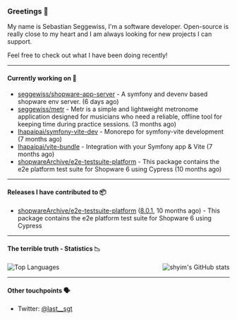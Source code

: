 ### Greetings 👋

My name is Sebastian Seggewiss, I'm a software developer.
Open-source is really close to my heart and I am always looking for new projects I can support.

Feel free to check out what I have been doing recently!

---

#### Currently working on 💪

- [seggewiss/shopware-app-server](https://github.com/seggewiss/shopware-app-server) - A symfony and devenv based shopware env server. (6 days ago)
- [seggewiss/metr](https://github.com/seggewiss/metr) - Metr is a simple and lightweight metronome application designed for musicians who need a reliable, offline tool for keeping time during practice sessions. (3 months ago)
- [lhapaipai/symfony-vite-dev](https://github.com/lhapaipai/symfony-vite-dev) - Monorepo for symfony-vite development (7 months ago)
- [lhapaipai/vite-bundle](https://github.com/lhapaipai/vite-bundle) - Integration with your Symfony app &amp; Vite (7 months ago)
- [shopwareArchive/e2e-testsuite-platform](https://github.com/shopwareArchive/e2e-testsuite-platform) - This package contains the e2e platform test suite for Shopware 6 using Cypress (10 months ago)

---

#### Releases I have contributed to 📦

- [shopwareArchive/e2e-testsuite-platform](https://github.com/shopwareArchive/e2e-testsuite-platform) ([8.0.1](https://github.com/shopwareArchive/e2e-testsuite-platform/releases/tag/8.0.1), 10 months ago) - This package contains the e2e platform test suite for Shopware 6 using Cypress

---

#### The terrible truth - Statistics 📉

<img align="right" alt="shyim's GitHub stats" src="https://github-readme-stats.vercel.app/api?username=seggewiss&count_private=1&show_icons=true&" />

![Top Languages](https://github-readme-stats.vercel.app/api/top-langs/?username=seggewiss)

---

#### Other touchpoints 🗣

- Twitter: [@last__sgt](https://twitter.com/last__sgt)
